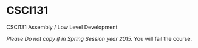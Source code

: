 # CSCI131
CSCI131 Assembly / Low Level Development

*Please Do not copy if in Spring Session year 2015.* You will fail the course.
